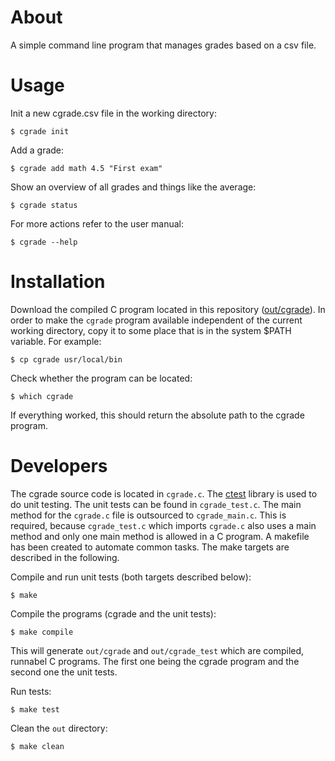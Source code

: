 # About

A simple command line program that manages grades based on a csv file.


# Usage

Init a new cgrade.csv file in the working directory:

    $ cgrade init

Add a grade:

    $ cgrade add math 4.5 "First exam"

Show an overview of all grades and things like the average:

    $ cgrade status

For more actions refer to the user manual:

    $ cgrade --help

# Installation

Download the compiled C program located in this repository ([out/cgrade](https://github.com/mikenoethiger/cgrade/blob/master/out/cgrade)). In order to make the `cgrade` program available independent of the current working directory, copy it to some place that is in the system $PATH variable. For example:

    $ cp cgrade usr/local/bin

Check whether the program can be located:

    $ which cgrade

If everything worked, this should return the absolute path to the cgrade program.

# Developers

The cgrade source code is located in `cgrade.c`. The [ctest](https://github.com/mikenoethiger/ctest) library is used to do unit testing.
The unit tests can be found in `cgrade_test.c`. The main method for the `cgrade.c` file is outsourced to `cgrade_main.c`. 
This is required, because `cgrade_test.c` which imports `cgrade.c` also uses a main method and only one main method is allowed in a C program.
A makefile has been created to automate common tasks. The make targets are described in the following.

Compile and run unit tests (both targets described below):

    $ make

Compile the programs (cgrade and the unit tests):

    $ make compile

This will generate `out/cgrade` and `out/cgrade_test` which are compiled, runnabel C programs. The first one being the cgrade program and the second one the unit tests.

Run tests:

    $ make test

Clean the `out` directory:

    $ make clean


